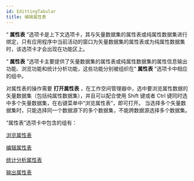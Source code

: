 ```yaml
---
id: EdittingTabular
title: 编辑属性表
---
```

“ **属性表**
”选项卡是上下文选项卡，其与矢量数据集的属性表或纯属性数据集进行绑定，只有应用程序中当前活动的窗口为矢量数据集的属性表或为纯属性数据集时，该选项卡才会出现在功能区上。

“ **属性表** ”选项卡主要提供了矢量数据集的属性表或纯属性数据集的属性信息输出功能、浏览功能和统计分析功能，这些功能分别被组织在“ **属性表**
”选项卡中相应的组中。

对属性表的操作需要 **打开属性表** ，在工作空间管理器中，选中要浏览属性数据的矢量数据集（包括纯属性数据集），并且可以配合使用 Shift 键或者
Ctrl 键同时选中多个矢量数据集，在右键菜单中“浏览属性表”，即可打开。
当选择多个矢量数据集时，只能选择同一个数据源下的多个数据集，不能跨数据源选择多个数据集。

“属性表”选项卡中包含的组有：

 [浏览属性表](Browsegroup)

 [编辑属性表](Editgroup)

 [统计分析属性表](StatisticAnalystgroup)

 [输出属性表](DatasetButton)

